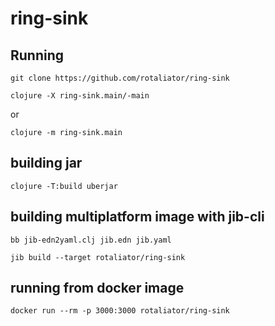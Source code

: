 # ring-sink

## Running

`git clone https://github.com/rotaliator/ring-sink`

`clojure -X ring-sink.main/-main`

or

`clojure -m ring-sink.main`

## building jar

`clojure -T:build uberjar`

## building multiplatform image with jib-cli

`bb jib-edn2yaml.clj jib.edn jib.yaml`

`jib build --target rotaliator/ring-sink`

## running from docker image

`docker run --rm -p 3000:3000 rotaliator/ring-sink`
